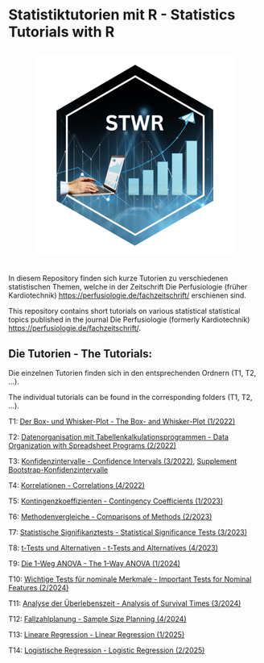 # Statistiktutorien mit R - Statistics Tutorials with R <p align="center"><img src="hex-STWR.png" width="400"></p>

In diesem Repository finden sich kurze Tutorien zu verschiedenen statistischen Themen, 
welche in der Zeitschrift Die Perfusiologie (früher Kardiotechnik) 
<https://perfusiologie.de/fachzeitschrift/> erschienen sind.

This repository contains short tutorials on various statistical statistical topics 
published in the journal Die Perfusiologie (formerly Kardiotechnik) <https://perfusiologie.de/fachzeitschrift/>.


## Die Tutorien - The Tutorials:

Die einzelnen Tutorien finden sich in den entsprechenden Ordnern (T1, T2, ...).

The individual tutorials can be found in the corresponding folders (T1, T2, ...).


T1: [Der Box- und Whisker-Plot - The Box- and Whisker-Plot (1/2022)](https://perfusiologie.de/publikationen/statistik-teil-1-der-box-und-whisker-plot/)

T2: [Datenorganisation mit Tabellenkalkulationsprogrammen - Data Organization with Spreadsheet Programs (2/2022)](https://perfusiologie.de/publikationen/statistik-teil-2-datenorganisation-mit-tabellenkalkulationsprogrammen/)

T3: [Konfidenzintervalle - Confidence Intervals (3/2022)](https://perfusiologie.de/publikationen/statistik-teil-3-konfidenzintervalle/), [Supplement Bootstrap-Konfidenzintervalle](https://dgfkt.de/wp-content/uploads/Supplement-3-22.pdf)

T4: [Korrelationen - Correlations (4/2022)](https://perfusiologie.de/publikationen/statistik-teil-4-korrelationen/)

T5: [Kontingenzkoeffizienten - Contingency Coefficients (1/2023)](https://perfusiologie.de/publikationen/statistik-teil-5-kontingenzkoeffizienten/)

T6: [Methodenvergleiche - Comparisons of Methods (2/2023)](https://perfusiologie.de/publikationen/statistik-teil-6-methodenvergleiche/)

T7: [Statistische Signifikanztests - Statistical Significance Tests (3/2023)](https://perfusiologie.de/publikationen/statistik-teil-7-statistische-signifikanztests/)

T8: [t-Tests und Alternativen - t-Tests and Alternatives (4/2023)](https://perfusiologie.de/publikationen/statistik-teil-8-t-tests-und-alternativen/)

T9: [Die 1-Weg ANOVA - The 1-Way ANOVA (1/2024)](https://perfusiologie.de/publikationen/statistik-teil-9-die-1-weg-anova/)

T10: [Wichtige Tests für nominale Merkmale - Important Tests for Nominal Features (2/2024)](https://perfusiologie.de/publikationen/statistik-teil-10-wichtige-tests-fuer-nominale-merkmale/)

T11: [Analyse der Überlebenszeit - Analysis of Survival Times (3/2024)](https://perfusiologie.de/publikationen/statistik-teil-11-analyse-der-ueberlebenszeit-tutorial-3-2024/)

T12: [Fallzahlplanung - Sample Size Planning (4/2024)](https://perfusiologie.de/publikationen/statistik-teil-12-fallzahlplanung/)

T13: [Lineare Regression - Linear Regression (1/2025)](https://perfusiologie.de/publikationen/statistik-teil-13-lineare-regression/)

T14: [Logistische Regression - Logistic Regression (2/2025)](https://perfusiologie.de/publikationen/statistik-teil-14-logistische-regression/)
